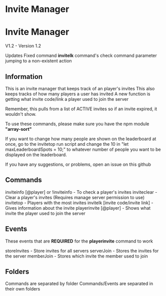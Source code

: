 # Invite Manager

# Invite Manager 
V1.2 - Version 1.2

Updates
Fixed command **invitelk** command's check command parameter jumping to a non-existent action

## Information
This is an invite manager that keeps track of an player's invites
This also keeps tracks of how many players a user has invited
A new function is getting what invite code/link a player used to join the server

Remember, this pulls from a list of ACTIVE invites so if an invite expired, it wouldn't show.

To use these commands, please make sure you have the npm module **"array-sort"**

If you want to change how many people are shown on the leaderboard at once, go to the invitetop run script and change the 10 in "let maxLeaderboardSpots = 10;" to whatever number of people you want to be displayed on the leaderboard.

If you have any suggestions, or problems, open an issue on this github


## Commands
inviteinfo [@player] or !inviteinfo - To check a player's invites 
inviteclear - Clear a player's invites (Requires manage server permission to use)
invitetop - Players with the most invites
invitelk [invite code/invite link] - Gives information about the invite
playerinvite [@player] - Shows what invite the player used to join the server

## Events
These events that are **REQUIRED** for the **playerinvite** command to work

storeInvites - Store invites for all servers
serverJoin - Stores the invites for the server
memberJoin - Stores which invite the member used to join

## Folders
Commands are separated by folder
Commands/Events are separated in their own folders


